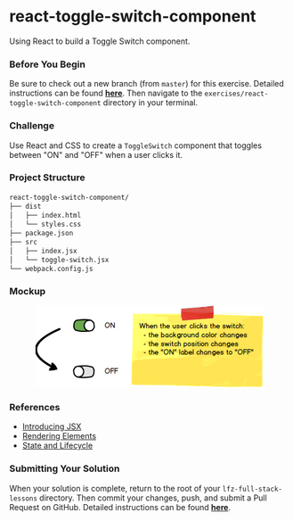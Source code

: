# react-toggle-switch-component

Using React to build a Toggle Switch component.

### Before You Begin

Be sure to check out a new branch (from `master`) for this exercise. Detailed instructions can be found [**here**](../../guides/before-each-exercise.md). Then navigate to the `exercises/react-toggle-switch-component` directory in your terminal.

### Challenge

Use React and CSS to create a `ToggleSwitch` component that toggles between "ON" and "OFF" when a user clicks it.

### Project Structure

```shell
react-toggle-switch-component/
├── dist
│   ├── index.html
│   └── styles.css
├── package.json
├── src
│   ├── index.jsx
│   └── toggle-switch.jsx
└── webpack.config.js
```

### Mockup

<p align="center">
  <img src="toggle-switch.png"/>
</p>

### References

- [Introducing JSX](https://reactjs.org/docs/introducing-jsx.html)
- [Rendering Elements](https://reactjs.org/docs/rendering-elements.html)
- [State and Lifecycle](https://reactjs.org/docs/state-and-lifecycle.html)

### Submitting Your Solution

When your solution is complete, return to the root of your `lfz-full-stack-lessons` directory. Then commit your changes, push, and submit a Pull Request on GitHub. Detailed instructions can be found [**here**](../../guides/after-each-exercise.md).
